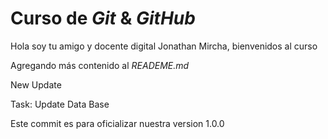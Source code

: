 # Curso de _Git_ & _GitHub_

Hola soy tu amigo y docente digital Jonathan Mircha, bienvenidos al curso

Agregando más contenido al _READEME.md_

New Update

Task: Update Data Base

Este commit es para oficializar nuestra version 1.0.0